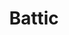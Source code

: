 ---
language: id
layout: product-item
title: Battic
description: Description in &amp; Battic
keyword: keyword in Battic
image: /images/waincot-Almond.jpg
sub-title: Wainscot
article-1: Length &#58; 12″ <br>Height &#58; 2″ <br> Depth &#58; 1.5″ <br>Color &#58; Almond Base with small flecks of seashells
title-right: Battic
article-right: Battic
title-2: Battic
article-2: Battic
article-3: Battic
alt-slide1: Battic
alt-slide2: Battic
alt-slide3: Battic
slide1: /images/waincot-Almond.jpg
slide2: /images/waincot-Almond.jpg
slide3: /images/waincot-Almond.jpg
---
